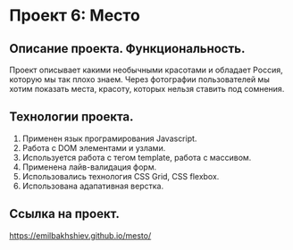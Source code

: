 # Проект 6: Место

## Описание проекта. Функциональность.
Проект описывает какими необычными красотами и обладает Россия, которую мы так плохо знаем. Через фотографии пользователей мы хотим показать места, красоту, которых нельзя ставить под сомнения.

## Технологии проекта.
1. Применен язык програмирования Javascript.
2. Работа с DOM элементами и узлами.
3. Используется работа с тегом template, работа с массивом.
4. Применена лайв-валидация форм.
5. Использовались технология CSS Grid, CSS flexbox.
6. Использована адапативная верстка.

## Ссылка на проект.
https://emilbakhshiev.github.io/mesto/